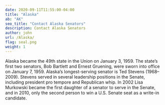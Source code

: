 ```yaml
---
date: 2020-09-11T11:55:00-04:00
title: "Alaska"
ab: "AK"
seo_title: "Contact Alaska Senators"
description: Contact Alaska Senators
author: john
url: /Alaska/
flag: seal.png
weight: 1
---
```

Alaska became the 49th state in the Union on January 3, 1959. The state’s first two senators, Bob Bartlett and Ernest Gruening, were sworn into office on January 7, 1959. Alaska’s longest-serving senator is Ted Stevens (1968–2009). Stevens served in several leadership positions in the Senate, including president pro tempore and Republican whip. In 2002 Lisa Murkowski became the first daughter of a senator to serve in the Senate, and in 2010, only the second person to win a U.S. Senate seat as a write-in candidate.